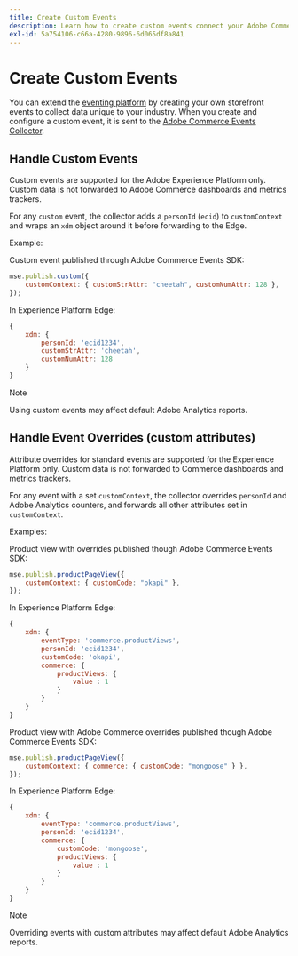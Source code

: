 ```yaml
---
title: Create Custom Events
description: Learn how to create custom events connect your Adobe Commerce data to other Adobe DX products.
exl-id: 5a754106-c66a-4280-9896-6d065df8a841
---
```

# Create Custom Events

You can extend the [eventing platform](events.md) by creating your own storefront events to collect data unique to your industry. When you create and configure a custom event, it is sent to the [Adobe Commerce Events Collector](https://github.com/adobe/commerce-events/tree/main/packages/commerce-events-collectors).

## Handle Custom Events

Custom events are supported for the Adobe Experience Platform only. Custom data is not forwarded to Adobe Commerce dashboards and metrics trackers.

For any `custom` event, the collector adds a `personId` (`ecid`) to `customContext` and wraps an `xdm` object around it before forwarding to the Edge.

Example:

Custom event published through Adobe Commerce Events SDK:

```javascript
mse.publish.custom({
    customContext: { customStrAttr: "cheetah", customNumAttr: 128 },
});
```

In Experience Platform Edge:

```javascript
{
    xdm: {
        personId: 'ecid1234',
        customStrAttr: 'cheetah',
        customNumAttr: 128
    }
}
```

>[!NOTE]
>
> Using custom events may affect default Adobe Analytics reports.

## Handle Event Overrides (custom attributes)

Attribute overrides for standard events are supported for the Experience Platform only. Custom data is not forwarded to Commerce dashboards and metrics trackers.

For any event with a set `customContext`, the collector overrides `personId` and Adobe Analytics counters, and forwards all other attributes set in `customContext`.

Examples:

Product view with overrides published though Adobe Commerce Events SDK:

```javascript
mse.publish.productPageView({
    customContext: { customCode: "okapi" },
});
```

In Experience Platform Edge:

```javascript
{
    xdm: {
        eventType: 'commerce.productViews',
        personId: 'ecid1234',
        customCode: 'okapi',
        commerce: {
            productViews: {
                value : 1
            }
        }
    }
}
```

Product view with Adobe Commerce overrides published though Adobe Commerce Events SDK:

```javascript
mse.publish.productPageView({
    customContext: { commerce: { customCode: "mongoose" } },
});
```

In Experience Platform Edge:

```javascript
{
    xdm: {
        eventType: 'commerce.productViews',
        personId: 'ecid1234',
        commerce: {
            customCode: 'mongoose',
            productViews: {
                value : 1
            }
        }
    }
}
```

>[!NOTE]
>
> Overriding events with custom attributes may affect default Adobe Analytics reports.
